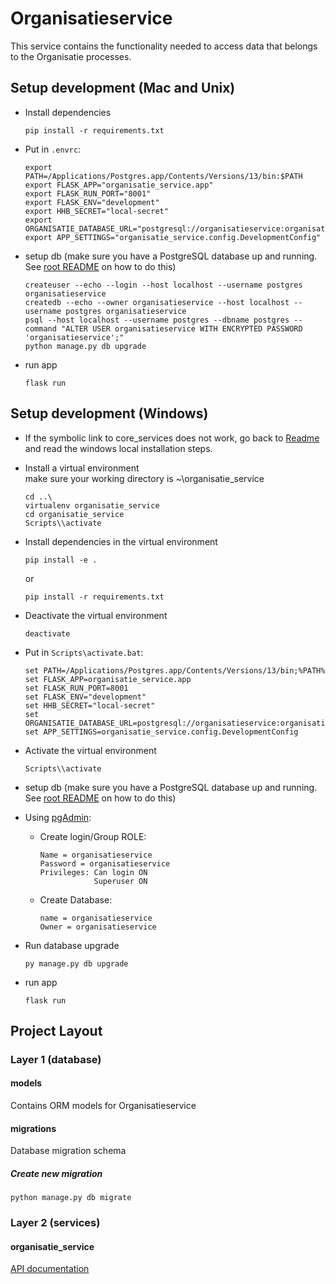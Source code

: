 # Organisatieservice

This service contains the functionality needed to access data that belongs to the Organisatie processes.
 
## Setup development (Mac and Unix)

- Install dependencies
    ```shell
    pip install -r requirements.txt
    ```

- Put in `.envrc`:
    ```shell
    export PATH=/Applications/Postgres.app/Contents/Versions/13/bin:$PATH
    export FLASK_APP="organisatie_service.app"
    export FLASK_RUN_PORT="8001"
    export FLASK_ENV="development"
    export HHB_SECRET="local-secret"
    export ORGANISATIE_DATABASE_URL="postgresql://organisatieservice:organisatieservice@localhost/organisatieservice"
    export APP_SETTINGS="organisatie_service.config.DevelopmentConfig"
    ```

- setup db (make sure you have a PostgreSQL database up and running. See [root README](../../README.md) on how to do this)
    ```shell
    createuser --echo --login --host localhost --username postgres organisatieservice
    createdb --echo --owner organisatieservice --host localhost --username postgres organisatieservice
    psql --host localhost --username postgres --dbname postgres --command "ALTER USER organisatieservice WITH ENCRYPTED PASSWORD 'organisatieservice';"
    python manage.py db upgrade
    ```

- run app
    ```shell script
    flask run
    ```

## Setup development (Windows)
- If the symbolic link to core_services does not work, go back to [Readme](../../README.md) and read the windows
  local installation steps.

- Install a virtual environment \
    make sure your working directory is ~\organisatie_service

    ```shell
    cd ..\
    virtualenv organisatie_service
    cd organisatie_service
    Scripts\\activate
    ```

- Install dependencies in the virtual environment
    ```shell
    pip install -e .
    ```
    or
    ```shell
    pip install -r requirements.txt
    ```

- Deactivate the virtual environment
    ```shell
    deactivate
    ```

- Put in `Scripts\activate.bat`:
    ```shell
    set PATH=/Applications/Postgres.app/Contents/Versions/13/bin;%PATH%
    set FLASK_APP=organisatie_service.app
    set FLASK_RUN_PORT=8001
    set FLASK_ENV="development"
    set HHB_SECRET="local-secret"
    set ORGANISATIE_DATABASE_URL=postgresql://organisatieservice:organisatieservice@localhost/organisatieservice
    set APP_SETTINGS=organisatie_service.config.DevelopmentConfig
    ```

- Activate the virtual environment
    ```shell
    Scripts\\activate
    ```

- setup db (make sure you have a PostgreSQL database up and running. See [root README](../../README.md) on how to do this)

- Using [pgAdmin](https://www.pgadmin.org/):
  - Create login/Group ROLE:
    ```text
    Name = organisatieservice
    Password = organisatieservice
    Privileges: Can login ON
                Superuser ON
    ```
  - Create Database:
    ```text  
    name = organisatieservice
    Owner = organisatieservice
    ```

- Run database upgrade
    ```shell
    py manage.py db upgrade
    ```

- run app
    ```shell script
    flask run
    ```

## Project Layout

### Layer 1 (database)

#### models
Contains ORM models for Organisatieservice

#### migrations
Database migration schema

##### Create new migration
```shell script
python manage.py db migrate
```


### Layer 2 (services)

#### organisatie_service
[API documentation](docs/openapi.yaml)